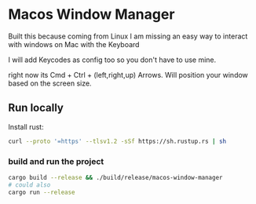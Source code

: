 # Macos Window Manager

Built this because coming from Linux I am missing an easy way to interact with windows on Mac with the Keyboard

I will add Keycodes as config too so you don't have to use mine.

right now its Cmd + Ctrl + (left,right,up) Arrows. Will position your window based on the screen size.

## Run locally

Install rust:

```bash
curl --proto '=https' --tlsv1.2 -sSf https://sh.rustup.rs | sh
```

### build and run the project
```bash
cargo build --release && ./build/release/macos-window-manager
# could also
cargo run --release
```

